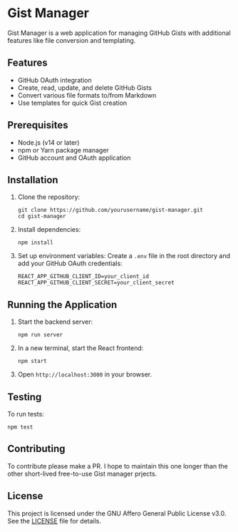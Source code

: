 # Gist Manager

Gist Manager is a web application for managing GitHub Gists with additional features like file conversion and templating.

## Features

- GitHub OAuth integration
- Create, read, update, and delete GitHub Gists
- Convert various file formats to/from Markdown
- Use templates for quick Gist creation

## Prerequisites

- Node.js (v14 or later)
- npm or Yarn package manager
- GitHub account and OAuth application

## Installation

1. Clone the repository:

   ```shell
   git clone https://github.com/yourusername/gist-manager.git
   cd gist-manager
   ```

2. Install dependencies:

   ```shell
   npm install
   ```

3. Set up environment variables:
   Create a `.env` file in the root directory and add your GitHub OAuth credentials:

   ```shell
   REACT_APP_GITHUB_CLIENT_ID=your_client_id
   REACT_APP_GITHUB_CLIENT_SECRET=your_client_secret
   ```

## Running the Application

1. Start the backend server:

   ```shell
   npm run server
   ```

2. In a new terminal, start the React frontend:

   ```shell
   npm start
   ```

3. Open `http://localhost:3000` in your browser.

## Testing

To run tests:

```shell
npm test
```

## Contributing

To contribute please make a PR. I hope to maintain this one longer than the other short-lived free-to-use Gist manager prjects.

## License

This project is licensed under the GNU Affero General Public License v3.0. See the [LICENSE](https://github.com/Cordtus/gist-manager/blob/main/LICENSE) file for details.
